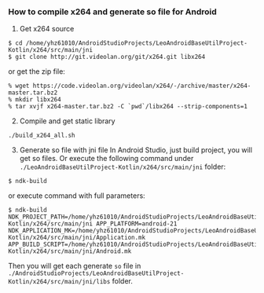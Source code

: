 ### How to compile x264 and generate so file for Android
1. Get x264 source
```shell
$ cd /home/yhz61010/AndroidStudioProjects/LeoAndroidBaseUtilProject-Kotlin/x264/src/main/jni
$ git clone http://git.videolan.org/git/x264.git libx264
```
or get the zip file:
```shell
% wget https://code.videolan.org/videolan/x264/-/archive/master/x264-master.tar.bz2
% mkdir libx264
% tar xvjf x264-master.tar.bz2 -C `pwd`/libx264 --strip-components=1
```
2. Compile and get static library
```shell
./build_x264_all.sh
```
3. Generate so file with jni file
In Android Studio, just build project, you will get so files. Or execute the following command under `./LeoAndroidBaseUtilProject-Kotlin/x264/src/main/jni` folder:
```shell
$ ndk-build
```
or execute command with full parameters:
```shell
$ ndk-build NDK_PROJECT_PATH=/home/yhz61010/AndroidStudioProjects/LeoAndroidBaseUtilProject-Kotlin/x264/src/main/jni APP_PLATFORM=android-21 NDK_APPLICATION_MK=/home/yhz61010/AndroidStudioProjects/LeoAndroidBaseUtilProject-Kotlin/x264/src/main/jni/Application.mk APP_BUILD_SCRIPT=/home/yhz61010/AndroidStudioProjects/LeoAndroidBaseUtilProject-Kotlin/x264/src/main/jni/Android.mk
```
Then you will get each generate `so` file in `./AndroidStudioProjects/LeoAndroidBaseUtilProject-Kotlin/x264/src/main/jni/libs` folder.
